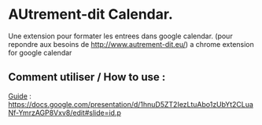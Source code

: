 # AUtrement-dit Calendar.
Une extension pour formater les entrees dans google calendar. (pour repondre aux besoins de http://www.autrement-dit.eu/)
a chrome extension for google calendar 

## Comment utiliser / How to use :
[Guide](https://docs.google.com/presentation/d/1hnuD5ZT2IezLtuAbo1zUbYt2CLuaNf-YmrzAGP8Vxv8/edit#slide=id.p) : https://docs.google.com/presentation/d/1hnuD5ZT2IezLtuAbo1zUbYt2CLuaNf-YmrzAGP8Vxv8/edit#slide=id.p
